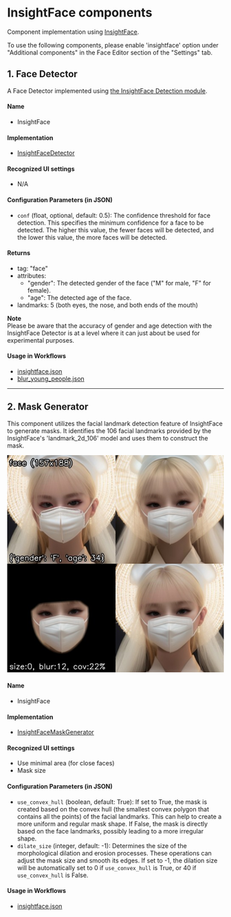 # InsightFace components
Component implementation using [InsightFace](https://github.com/deepinsight/insightface/).

To use the following components, please enable 'insightface' option under "Additional components" in the Face Editor section of the "Settings" tab.

## 1. Face Detector
A Face Detector implemented using [the InsightFace Detection module](https://github.com/deepinsight/insightface/).

#### Name
- InsightFace

#### Implementation
- [InsightFaceDetector](detector.py)

#### Recognized UI settings
- N/A

#### Configuration Parameters (in JSON)
- `conf` (float, optional, default: 0.5): The confidence threshold for face detection. This specifies the minimum confidence for a face to be detected. The higher this value, the fewer faces will be detected, and the lower this value, the more faces will be detected.

#### Returns
- tag: "face"
- attributes: 
  - "gender": The detected gender of the face ("M" for male, "F" for female).
  - "age": The detected age of the face.
- landmarks: 5 (both eyes, the nose, and both ends of the mouth)

**Note**  
Please be aware that the accuracy of gender and age detection with the InsightFace Detector is at a level where it can just about be used for experimental purposes.


#### Usage in Workflows
- [insightface.json](../../../workflows/examples/insightface.json)
- [blur_young_people.json](../../../workflows/examples/blur_young_people.json)

---

## 2. Mask Generator
This component utilizes the facial landmark detection feature of InsightFace to generate masks. It identifies the 106 facial landmarks provided by the InsightFace's 'landmark_2d_106' model and uses them to construct the mask.

![Example](../../../images/inferencers/insightface/mask.jpg)

#### Name
- InsightFace

#### Implementation
- [InsightFaceMaskGenerator](mask_generator.py)

#### Recognized UI settings
- Use minimal area (for close faces)
- Mask size

#### Configuration Parameters (in JSON)
- `use_convex_hull` (boolean, default: True): If set to True, the mask is created based on the convex hull (the smallest convex polygon that contains all the points) of the facial landmarks. This can help to create a more uniform and regular mask shape. If False, the mask is directly based on the face landmarks, possibly leading to a more irregular shape.
- `dilate_size` (integer, default: -1): Determines the size of the morphological dilation and erosion processes. These operations can adjust the mask size and smooth its edges. If set to -1, the dilation size will be automatically set to 0 if `use_convex_hull` is True, or 40 if `use_convex_hull` is False.

#### Usage in Workflows
- [insightface.json](../../../workflows/examples/insightface.json)
